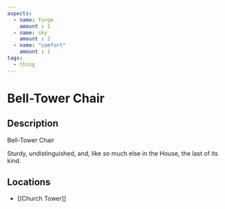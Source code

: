 ```yaml
---
aspects: 
  - name: forge
    amount : 1
  - name: sky
    amount : 2
  - name: "comfort"
    amount : 1
tags:
  - thing
---
```


# Bell-Tower Chair

## Description
Bell-Tower Chair

Sturdy, undistinguished, and, like so much else in the House, the last of its kind.
## Locations
- [[Church Tower]]